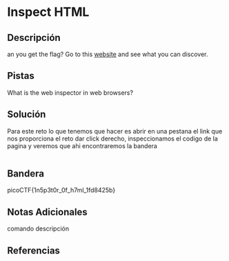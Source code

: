 # Inspect HTML

## Descripción
an you get the flag? Go to this [website](http://saturn.picoctf.net:49699/) and see what you can discover.
## Pistas
What is the web inspector in web browsers?
## Solución
Para este reto lo que tenemos que hacer es abrir en una pestana el link que nos proporciona el reto dar click derecho, inspeccionamos el codigo de la pagina y veremos que ahi encontraremos la bandera
```bash

```
## Bandera
picoCTF{1n5p3t0r_0f_h7ml_1fd8425b}

## Notas Adicionales 
comando          descripción

## Referencias